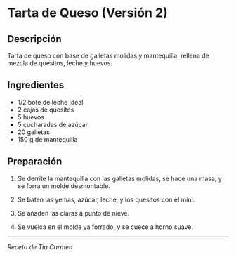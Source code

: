 # Tarta de Queso (Versión 2)

## Descripción
Tarta de queso con base de galletas molidas y mantequilla, rellena de mezcla de quesitos, leche y huevos.

## Ingredientes
- 1/2 bote de leche ideal
- 2 cajas de quesitos
- 5 huevos
- 5 cucharadas de azúcar
- 20 galletas
- 150 g de mantequilla

## Preparación

1. Se derrite la mantequilla con las galletas molidas, se hace una masa, y se forra un molde desmontable.

2. Se baten las yemas, azúcar, leche, y los quesitos con el mini.

3. Se añaden las claras a punto de nieve.

4. Se vuelca en el molde ya forrado, y se cuece a horno suave.

---
*Receta de Tía Carmen*